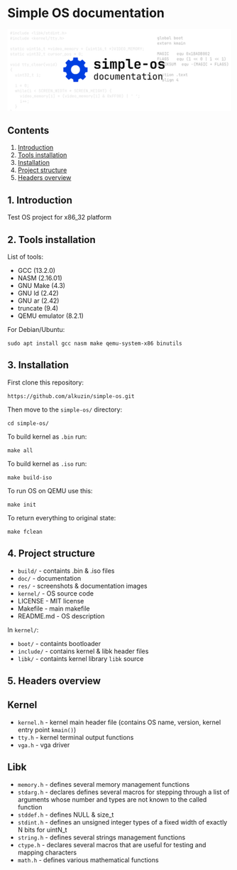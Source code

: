 # Simple OS documentation

<img src="../res/simple-os-doc-banner.png">

## Contents

1. [Introduction](#1-introduction)
2. [Tools installation](#2-tools-installation)
3. [Installation](#3-installation)
4. [Project structure](#4-project-structure)
5. [Headers overview](#5-headers-overview)

## 1. Introduction
Test OS project for x86_32 platform

## 2. Tools installation

List of tools:

 - GCC (13.2.0)
 - NASM (2.16.01)
 - GNU Make (4.3)
 - GNU ld (2.42)
 - GNU ar (2.42)
 - truncate (9.4)
 - QEMU emulator (8.2.1)

For Debian/Ubuntu:
```console
sudo apt install gcc nasm make qemu-system-x86 binutils
```

## 3. Installation
First clone this repository:
```console
https://github.com/alkuzin/simple-os.git
```
Then move to the `simple-os/` directory:
```console
cd simple-os/
```

To build kernel as `.bin` run:

```console
make all
```

To build kernel as `.iso` run:

```console
make build-iso
```
To run OS on QEMU use this:
 ```console
make init
```

To return everything to original state:
```console
make fclean
```

## 4. Project structure

 - `build/`     - containts .bin & .iso files
 - `doc/`       - documentation
 - `res/`      - screenshots & documentation images
 - `kernel/`   - OS source code
 - LICENSE    - MIT license
 - Makefile   - main makefile
 - README.md  - OS description

In `kernel/`:

 - `boot/`      - containts bootloader
 - `include/`   - contains kernel & libk header files
 - `libk/`      - containts kernel library `libk` source

## 5. Headers overview 

## Kernel
 - `kernel.h` - kernel main header file (contains OS name, version, kernel entry point `kmain()`)
 - `tty.h`    - kernel terminal output functions
 - `vga.h`    - vga driver


## Libk
 - `memory.h` - defines several memory management functions
 - `stdarg.h` - declares defines several macros for stepping through a list of arguments 
 				whose number and types are not known to the called function
 - `stddef.h` - defines NULL & size_t
 - `stdint.h` - defines an unsigned integer types of a fixed width of exactly N bits for uintN_t
 - `string.h` - defines several strings management functions
 - `ctype.h`  - declares several macros that are useful for testing and mapping characters
 - `math.h`   - defines various mathematical functions

















